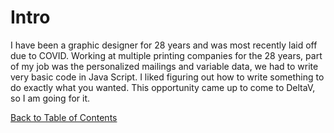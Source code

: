 # Intro

I have been a graphic designer for 28 years and was most recently laid off due to COVID. 
Working at multiple printing companies for the 28 years, part of my job was the personalized mailings and variable data, we had to write very basic code in Java Script. I liked figuring out how to write something to do exactly what you wanted. This opportunity came up to come to DeltaV, so I am going for it.

[Back to Table of Contents](https://karenmal.github.io/Reading-notes-JavaScript-102/)
